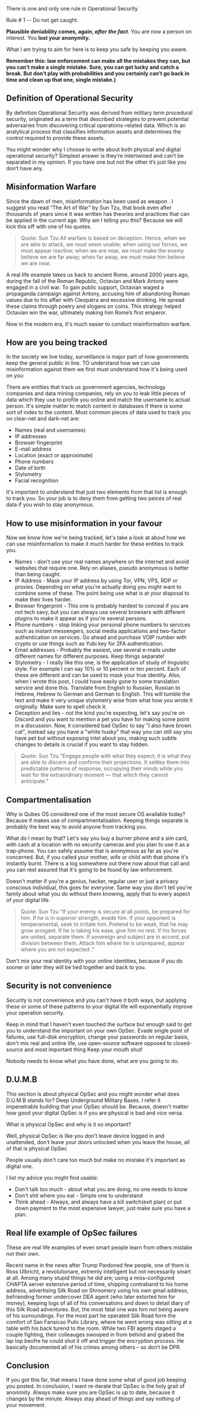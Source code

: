 
There is one and only one rule in Operational Security

Rule # 1 -- Do not get caught.  
  
**Plausible deniability comes, again, _after the fact_**. You are now a person on interest. You **lost your anonymity.**

What I am trying to aim for here is to keep you safe by keeping you aware.

**Remember this: law enforcement can make all the mistakes they can, but you can’t make a single mistake. Sure, you can get lucky and catch a break. But don’t play with probabilities and you certainly can’t go back in time and clean up that one, single mistake.)**

## **Definition of Operational Security**
  
By definition Operational Security was derived from military term procedural security, originated as a term that described strategies to prevent potential adversaries from discovering critical operations-related data. Which is an analytical process that classifies information assets and determines the control required to provide these assets.  
  
You might wonder why I choose to write about both physical and digital operational security? Simplest answer is they’re intertwined and can’t be separated in my opinion. If you have one but not the other it’s just like you don’t have any.

## **Misinformation Warfare**

Since the dawn of men, misinformation has been used as weapon . I suggest you read “The Art of War” by Sun Tzu, that book even after thousands of years since it was written has theories and practices that can be applied in the current age. Why am I telling you this? Because we will kick this off with one of his quotes.

> Quote: Sun Tzu
> All warfare is based on deception. Hence, when we are able to attack, we must seem unable; when using our forces, we must appear inactive; when we are near, we must make the enemy believe we are far away; when far away, we must make him believe we are near.

A real life example takes us back to ancient Rome, around 2000 years ago, during the fall of the Roman Republic, Octavian and Mark Antony were engaged in a civil war. To gain public support, Octavian waged a propaganda campaign against Antony, accusing him of abandoning Roman values due to his affair with Cleopatra and excessive drinking. He spread these claims through poetry and slogans on coins. This strategy helped Octavian win the war, ultimately making him Rome’s first emperor.

Now in the modern era, it's much easier to conduct misinformation warfare.

## **How are you being tracked**

In the society we live today, surveillance is major part of how governments keep the  general public in line. TO understand how we can use misinformation against them we first must understand how it's being used on you:

There are entities that track us government agencies, technology companies and data mining companies, rely on you to leak little  pieces of data which they use to profile you online and match the username to actual person. It's simple matter to match content in databases if there is some sort of index to the content. Most common pieces of data used to track you on clear-net and dark-net are:

- Names (real and usernames)
- IP addresses
- Browser fingerprint
- E-mail address
- Location (exact or approximate)
- Phone numbers
- Date of birth
- Stylometry
- Facial recognition 

It's important to understand that just two elements from that list is enough to track you. So your job is to deny them from getting two peices of real data if you wish to stay anonymous.

## **How to use misinformation in your favour**

Now we know how we're being tracked, let's take a look at about how we can use misinformation to make it much harder for these entities to track you.

- Names - don't use your real names anywhere on the internet and avoid websites that require one. Rely on aliases, pseudo anonymous is better than being caught.
- IP Address - Mask your IP address by using Tor, VPN, VPS, RDP or proxies. Depending on what you're actually doing you might want to combine some of these. The point being use what is at your disposal to make their lives harder.
- Browser fingerprint - This one is probably hardest to conceal if you are not tech savy, but you can always use several browsers with different plugins to make it appear as if you're several persons.
- Phone numbers - stop linking your personal phone numbers to services such as instant messengers, social media applications and two-factor authentication on services. Go ahead and purchase VOIP number with crypto or use things such as Yubi key for 2FA authentication.
- Email addresses - Probably the easiest, use several e-mails under different names for different purposes. Keep things separate!
- Stylometry - I really like this one, is the application of study of linguistic style. For example I can say 10% or 10 percent or ten percent. Each of these are different and can be used to mask your true identity. Also, when I wrote this post, I could have easily gone to some translation service and done this. Translate from English to Russian, Russian to Hebrew, Hebrew to German and German to English. This will tumble the text and make it very unique stylometry wise from what how you wrote it originally. Make sure to spell check it.
- Deception and lies - not the kind you're expecting, let's say you're on Discord and you want to mention a pet you have for making some point in a discussion. Now, it considered bad OpSec to say "I also have brown cat", instead say you have a "white husky" that way you can still say you have pet but without exposing intel about you, making such subtle changes to details is crucial if you want to stay hidden.

>Quote: Sun Tzu
 “Engage people with what they expect; it is what they are able to discern and confirms their projections. It settles them into predictable patterns of response, occupying their minds while you wait for the extraordinary moment — that which they cannot anticipate.”


## **Compartmentalisation** 

Why is Qubes OS considered one of the most secure OS available today? Because if makes use of compartmentalisation. Keeping things separate is probably the best way to avoid anyone from tracking you.

What do I mean by that? Let's say you buy a burner phone and a sim card, with cash at a location with no security cameras and you plan to use it as a trap-phone. You can safely assume that is anonymous as far as you're concerned. But, if you called your mother, wife or child with that phone it's instantly burnt. There is a log somewhere out there now about that call and you can rest assured that it's going to be found by law enforcement.

Doesn't matter if you're a genius, hacker, regular user or just a privacy conscious individual, this goes for everyone. Same way you don't tell you're family about what you do without them knowing, apply that to every aspect of your digital life.

> Quote: Sun Tzu
> “If your enemy is secure at all points, be prepared for him. If he is in superior strength, evade him. If your opponent is temperamental, seek to irritate him. Pretend to be weak, that he may grow arrogant. If he is taking his ease, give him no rest. If his forces are united, separate them. If sovereign and subject are in accord, put division between them. Attack him where he is unprepared, appear where you are not expected ."

Don't mix your real identity with your online identities, because if you do sooner or later they will be tied together and back to you.

## **Security is not convenience** 

Security is not convenience and you can't have it both ways, but applying these or some of these patterns to your digital life will exponentially improve your operation security.

Keep in mind that I haven't even touched the surface but enough said to get you to understand the important on your own OpSec. Evade single point of failures, use full-disk encryption, change your passwords on regular basis, don't mix real and online life, use open-source software opposed to closed-source and most important thing
Keep your mouth shut!

Nobody needs to know what you have done, what are you going to do.

## **D.U.M.B**

This section is about physical OpSec and you might wonder what does D.U.M.B stands for? 
Deep Underground Military Bases.
I refer it impenetrable building that your OpSec should be. 
Because, doesn't matter how good your digital OpSec is if you are physical is bad and vice versa.

What is physical OpSec and why is it so important?

Well, physical OpSec is like you don't leave device logged in and unattended, don't leave your doors unlocked when you leave the house, all of that is physical OpSec

People usually don't care too much but make no mistake it's important as digital one.

I list my advice you might find usable:

- Don't talk too much - about what you are doing, no one needs to know
- Don't shit where you eat - Simple one to understand
- Think ahead - Always, and always have a kill switch(exit plan) or put down payment to the most expensive lawyer, just make sure you have a plan.

## **Real life example of OpSec failures**

These are real life examples of even smart people learn from others mistake not their own.

Recent name  in the news after Trump Pardoned few people, one of them is Ross Ulbricht, a revolutionare, extremly intelligent but not necessarily smart at all. Among many stupid things he did are; using a miss-configured CHAPTA server extensive period of time, shipping contraband to his home address, advertising Silk Road on Shroomery using his own gmail address, befriending former undercover DEA agent (who later extorted him for money), keeping logs of all of his conversations and down to detail diary of this Silk Road adventures. But, the most fatal one was him not being aware of his surroundings. For the most part he operated Silk Road form the comfort of San Fansicso Pulic Library, where he went wrong was sitting at a table with his back turend to the room. While two FBI agents staged a couple fighting, their colleauges swooped in from behind and grabed the lap top beofre he could shut it off and trigger the encryption process. He basically documented all of his crimes among others – so don‘t be DPR.


## **Conclusion** 

If you got this far, that means I have done some what of good job keeping you posted. In conclusion, I want re-iterate that OpSec is the holy grail of anonimity. Always make sure you are OpSec is up to date, because it changes by the minute. Always stay ahead of things and say nothing of your movement. 


